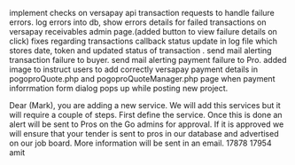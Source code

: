implement checks on versapay api transaction requests to handle failure errors.
log errors into db,
show errors details for failed transactions on versapay receivables admin page.(added button to view failure details on click)
fixes regarding transactions callback status update in log file which stores date, token and updated status of transaction .
send mail alerting transaction failure to buyer.
send mail alerting payment failure to Pro.
added image to instruct users to add correctly versapay payment details in pogoproQuote.php  and  pogoproQuoteManager.php page when payment inforrmation form dialog pops up while posting new project.






Dear (Mark), you are adding a new service. We will add this services but it will require a couple of steps. First define the service. Once this is done an alert will be sent to Pros on the Go admins for approval. If it is approved we will ensure that your tender is sent to pros in our database and advertised on our job board. More information will be sent in an email.
17878
17954 amit
